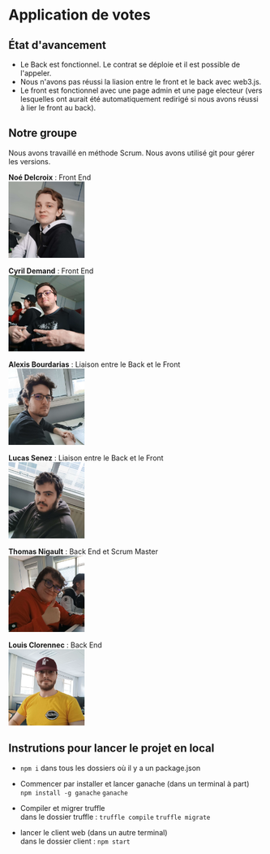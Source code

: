# Application de votes

## État d'avancement

- Le Back est fonctionnel. Le contrat se déploie et il est possible de l'appeler.
- Nous n'avons pas réussi la liasion entre le front et le back avec web3.js.
- Le front est fonctionnel avec une page admin et une page electeur (vers lesquelles ont aurait été automatiquement redirigé si nous avons réussi à lier le front au back).

## Notre groupe

Nous avons travaillé en méthode Scrum. Nous avons utilisé git pour gérer les versions.

**Noé Delcroix** : Front End
<br>
<img src="./app/client/resources/noe.png"  width="150" height="150">

**Cyril Demand** : Front End
<br>
<img src="./app/client/resources/cyril.png"  width="150" height="150">

**Alexis Bourdarias** : Liaison entre le Back et le Front
<br>
<img src="./app/client/resources/alexis.png"  width="150" height="150">

**Lucas Senez** : Liaison entre le Back et le Front
<br>
<img src="./app/client/resources/lucas.png"  width="150" height="150">

**Thomas Nigault** : Back End et Scrum Master
<br>
<img src="./app/client/resources/thomas.png"  width="150" height="150">

**Louis Clorennec** : Back End
<br>
<img src="./app/client/resources/louis.png"  width="150" height="150">

## Instrutions pour lancer le projet en local

- `npm i` dans tous les dossiers où il y a un package.json

- Commencer par installer et lancer ganache (dans un terminal à part)<br>
  `npm install -g ganache`
  `ganache`

- Compiler et migrer truffle<br>
  dans le dossier truffle :
  `truffle compile`
  `truffle migrate`

- lancer le client web (dans un autre terminal)<br>
  dans le dossier client :
  `npm start`